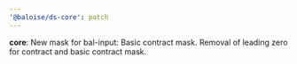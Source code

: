 ```yaml
---
'@baloise/ds-core': patch
---
```


**core**: New mask for bal-input: Basic contract mask. Removal of leading zero for contract and basic contract mask.
